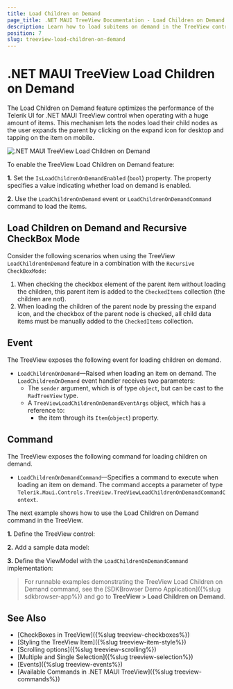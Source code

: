 ```yaml
---
title: Load Children on Demand
page_title: .NET MAUI TreeView Documentation - Load Children on Demand
description: Learn how to load subitems on demand in the TreeView control for .NET MAUI.
position: 7
slug: treeview-load-children-on-demand
---
```


# .NET MAUI TreeView Load Children on Demand

The Load Children on Demand feature optimizes the performance of the Telerik UI for .NET MAUI TreeView control when operating with a huge amount of items. This mechanism lets the nodes load their child nodes as the user expands the parent by clicking on the expand icon for desktop and tapping on the item on mobile.

![.NET MAUI TreeView Load Children on Demand](images/treeview-loadondemand.gif)

To enable the TreeView Load Children on Demand feature:

**1.** Set the `IsLoadChildrenOnDemandEnabled` (`bool`) property. The property specifies a value indicating whether load on demand is enabled.

**2.** Use the `LoadChildrenOnDemand` event or `LoadChildrenOnDemandCommand` command to load the items.

## Load Children on Demand and Recursive CheckBox Mode

Consider the following scenarios when using the TreeView `LoadChildrenOnDemand` feature in a combination with the `Recursive` `CheckBoxMode`:

1. When checking the checkbox element of the parent item without loading the children, this parent item is added to the `CheckedItems` collection (the children are not).
2. When loading the children of the parent node by pressing the expand icon, and the checkbox of the parent node is checked, all child data items must be manually added to the `CheckedItems` collection.

## Event

The TreeView exposes the following event for loading children on demand. 

* `LoadChildrenOnDemand`&mdash;Raised when loading an item on demand. The `LoadChildrenOnDemand` event handler receives two parameters:
	* The `sender` argument, which is of type `object`, but can be cast to the `RadTreeView` type.
	* A `TreeViewLoadChildrenOnDemandEventArgs` object, which has a reference to:
		* the item through its `Item`(`object`) property.

## Command

The TreeView exposes the following command for loading children on demand. 

* `LoadChildrenOnDemandCommand`&mdash;Specifies a command to execute when loading an item on demand. The command accepts a parameter of type `Telerik.Maui.Controls.TreeView.TreeViewLoadChildrenOnDemandCommandContext`. 

The next example shows how to use the Load Children on Demand command in the TreeView.

**1.** Define the TreeView control:

<snippet id='treeview-load-children-on-demand-command' />

**2.** Add a sample data model:

<snippet id='treeview-load-command-datamodel' />

**3.** Define the ViewModel with the `LoadChildrenOnDemandCommand` implementation:

<snippet id='load-children-on-demand-command-viewmodel' />

> For runnable examples demonstrating the TreeView Load Children on Demand command, see the [SDKBrowser Demo Application]({%slug sdkbrowser-app%}) and go to **TreeView > Load Children on Demand**.

## See Also

* [CheckBoxes in TreeView]({%slug treeview-checkboxes%})
* [Styling the TreeView Item]({%slug treeview-item-style%})
* [Scrolling options]({%slug treeview-scrolling%})
* [Multiple and Single Selection]({%slug treeview-selection%})
* [Events]({%slug treeview-events%})
* [Available Commands in .NET MAUI TreeView]({%slug treeview-commands%})
